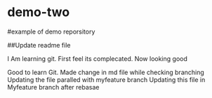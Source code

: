# demo-two
#example of demo reporsitory

##Update readme file

I Am learning git. First feel its complecated. Now looking good

Good to learn Git.
Made change in md file while checking branching
Updating the file paralled with myfeature branch
Updating this file in Myfeature branch after rebasae